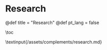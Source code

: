 # Research

@def title = "Research"
@def pt_lang = false

\toc

\textinput{/assets/complements/research.md}
